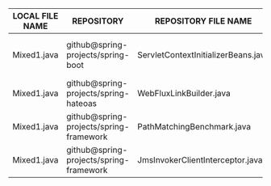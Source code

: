 |LOCAL FILE NAME|REPOSITORY|REPOSITORY  FILE NAME|VERSION|NOTES|
----------------|----------|---------------------|-------|-----|
Mixed1.java|github@spring-projects/spring-boot|ServletContextInitializerBeans.java|v2.1.0.RC1|ServletContextInitializerBeans method & ServletRegistrationBeanAdapter inner Class. No modifications|
Mixed1.java|github@spring-projects/spring-hateoas|WebFluxLinkBuilder.java|1.3.2|WebFluxLink & CurrentRequest inner classes. No modifications |
Mixed1.java|github@spring-projects/spring-framework|PathMatchingBenchmark.java|v5.3.9|RouteGenerator inner class - no modificatons|
Mixed1.java|github@spring-projects/spring-framework|JmsInvokerClientInterceptor.java|v5.0.4.RELEASE|executeRequest method. No modifications|
